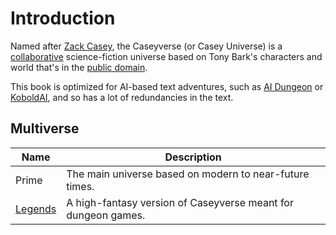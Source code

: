 # Introduction

Named after [Zack Casey](./characters/zackc.md), the Caseyverse (or Casey Universe) is a [collaborative](https://en.wikipedia.org/wiki/Collaborative_fiction) science-fiction universe based on Tony Bark's characters and world that's in the [public domain](legal/license.md).

This book is optimized for AI-based text adventures, such as [AI Dungeon](https://play.aidungeon.io/main/home) or [KoboldAI](https://github.com/KoboldAI/KoboldAI-Client), and so has a lot of redundancies in the text.

## Multiverse

| Name                                       | Description                                                   |
| ------------------------------------------ | ------------------------------------------------------------- |
| Prime                                      | The main universe based on modern to near-future times.       |
| [Legends](https://legends.caseyverse.info) | A high-fantasy version of Caseyverse meant for dungeon games. |

